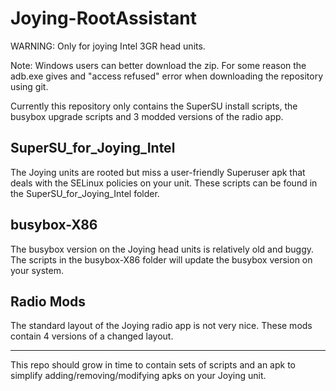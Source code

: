 # Joying-RootAssistant

WARNING: Only for joying Intel 3GR head units.

Note: Windows users can better download the zip. For some reason the adb.exe gives and "access refused" error when downloading the repository using git.

Currently this repository only contains the SuperSU install scripts, the busybox upgrade scripts and 3 modded versions of the radio app. 

## SuperSU_for_Joying_Intel
The Joying units are rooted but miss a user-friendly Superuser apk that deals with the SELinux policies on your unit.
These scripts can be found in the SuperSU_for_Joying_Intel folder.

## busybox-X86
The busybox version on the Joying head units is relatively old and buggy. The scripts in the busybox-X86 folder will update the busybox version on your system.

## Radio Mods
The standard layout of the Joying radio app is not very nice. These mods contain 4 versions of a changed layout.


-----
This repo should grow in time to contain sets of scripts and an apk to simplify adding/removing/modifying apks on your Joying unit.
